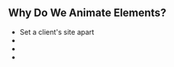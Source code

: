 ## Why Do We Animate Elements?

<ul>
  <li>Set a client's site apart</li>
  <li data-no-fragment>&nbsp;</li>
  <li data-no-fragment>&nbsp;</li>
  <li data-no-fragment>&nbsp;</li>
</ul>
